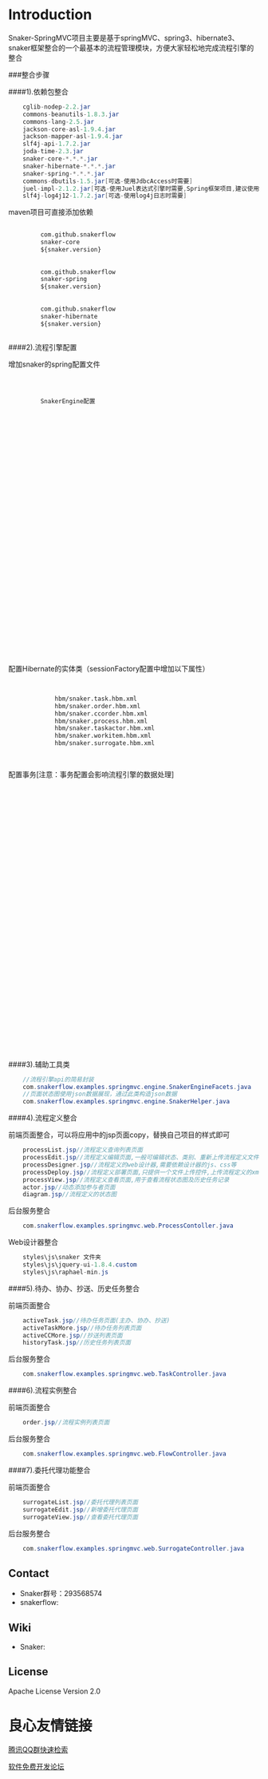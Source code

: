 Introduction
==========

Snaker-SpringMVC项目主要是基于springMVC、spring3、hibernate3、snaker框架整合的一个最基本的流程管理模块，方便大家轻松地完成流程引擎的整合

###整合步骤

####1).依赖包整合

```java
    cglib-nodep-2.2.jar
	commons-beanutils-1.8.3.jar
	commons-lang-2.5.jar
	jackson-core-asl-1.9.4.jar
	jackson-mapper-asl-1.9.4.jar
	slf4j-api-1.7.2.jar
    joda-time-2.3.jar
	snaker-core-*.*.*.jar
    snaker-hibernate-*.*.*.jar
    snaker-spring-*.*.*.jar
    commons-dbutils-1.5.jar[可选-使用JdbcAccess时需要]
    juel-impl-2.1.2.jar[可选-使用Juel表达式引擎时需要,Spring框架项目,建议使用SpelExpression]
    slf4j-log4j12-1.7.2.jar[可选-使用log4j日志时需要]
```

maven项目可直接添加依赖

```xml
	 
		 com.github.snakerflow 
		 snaker-core 
		 ${snaker.version} 
	 
	 
		 com.github.snakerflow 
		 snaker-spring 
		 ${snaker.version} 
	 
	 
		 com.github.snakerflow 
		 snaker-hibernate 
		 ${snaker.version} 
	 
```

####2).流程引擎配置

增加snaker的spring配置文件

```xml
     
     

    	 SnakerEngine配置  
    	 
    		 
    		 
    		 
    		 
    		 
    	 

    	 
    		 
    	 

    	 
    		 
    		 
    	 
    	 
    		 
    	 
    	 
    		 
    	 
    	 
    		 
    	 
    	 
    		 
    	 

    	 
    	 
    	 
    	 
     
```

配置Hibernate的实体类（sessionFactory配置中增加以下属性）

```xml
     
		 
			 hbm/snaker.task.hbm.xml 
			 hbm/snaker.order.hbm.xml 
			 hbm/snaker.ccorder.hbm.xml 
			 hbm/snaker.process.hbm.xml 
			 hbm/snaker.taskactor.hbm.xml 
			 hbm/snaker.workitem.hbm.xml 
			 hbm/snaker.surrogate.hbm.xml 
		 
	 
```

配置事务[注意：事务配置会影响流程引擎的数据处理]

```xml
     
	 
		 
	 

	 
		 
			 
			 
			 
			 
			 
			 
			 
			 
			 
			 
			 
			 
			 
			 
			 

 			 
			 
			 
			 
			 
			 
		 
	 

	 
		 
	 
	 
```

####3).辅助工具类
```java
	//流程引擎api的简易封装
	com.snakerflow.examples.springmvc.engine.SnakerEngineFacets.java
    //页面状态图使用json数据展现，通过此类构造json数据
    com.snakerflow.examples.springmvc.engine.SnakerHelper.java
```

####4).流程定义整合

前端页面整合，可以将应用中的jsp页面copy，替换自己项目的样式即可
```java
    processList.jsp//流程定义查询列表页面
    processEdit.jsp//流程定义编辑页面,一般可编辑状态、类别、重新上传流程定义文件
    processDesigner.jsp//流程定义的web设计器,需要依赖设计器的js、css等
    processDeploy.jsp//流程定义部署页面,只提供一个文件上传控件,上传流程定义的xml文件
    processView.jsp//流程定义查看页面,用于查看流程状态图及历史任务记录
    actor.jsp//动态添加参与者页面
    diagram.jsp//流程定义的状态图
```

后台服务整合
```java
    com.snakerflow.examples.springmvc.web.ProcessContoller.java
```

Web设计器整合
```java
    styles\js\snaker 文件夹
    styles\js\jquery-ui-1.8.4.custom
    styles\js\raphael-min.js
```

####5).待办、协办、抄送、历史任务整合

前端页面整合
```java
	activeTask.jsp//待办任务页面(主办、协办、抄送)
    activeTaskMore.jsp//待办任务列表页面
    activeCCMore.jsp//抄送列表页面
    historyTask.jsp//历史任务列表页面
```

后台服务整合
```java
	com.snakerflow.examples.springmvc.web.TaskController.java
```

####6).流程实例整合

前端页面整合
```java
	order.jsp//流程实例列表页面
```

后台服务整合
```java
	com.snakerflow.examples.springmvc.web.FlowController.java
```

####7).委托代理功能整合

前端页面整合
```java
	surrogateList.jsp//委托代理列表页面
    surrogateEdit.jsp//新增委托代理页面
    surrogateView.jsp//查看委托代理页面
```

后台服务整合
```java
	com.snakerflow.examples.springmvc.web.SurrogateController.java
```


Contact
-----
* Snaker群号：293568574
* snakerflow:  

Wiki
----
* Snaker: 

License
-----
Apache License Version 2.0  





 # 良心友情链接

[腾讯QQ群快速检索](http://u.720life.cn/s/8cf73f7c)

[软件免费开发论坛](http://u.720life.cn/s/bbb01dc0)